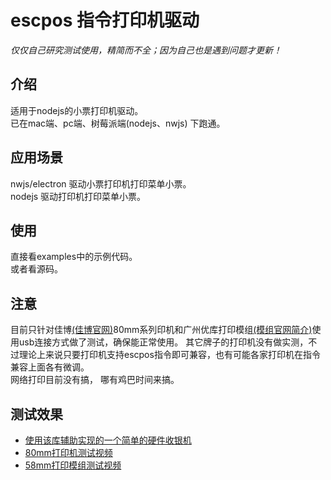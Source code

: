 # escpos 指令打印机驱动

*仅仅自己研究测试使用，精简而不全；因为自己也是遇到问题才更新！*

## 介绍
适用于nodejs的小票打印机驱动。  
已在mac端、pc端、树莓派端(nodejs、nwjs) 下跑通。  

## 应用场景
nwjs/electron 驱动小票打印机打印菜单小票。   
nodejs 驱动打印机打印菜单小票。   

## 使用
直接看examples中的示例代码。  
或者看源码。  

## 注意
目前只针对佳博[(佳博官网)](http://cn.gainscha.com/default.php)80mm系列印机和广州优库打印模组[(模组官网简介)](http://www.chinayoko.com/index.php?m=Product&a=show&id=251)使用usb连接方式做了测试，确保能正常使用。
其它牌子的打印机没有做实测，不过理论上来说只要打印机支持escpos指令即可兼容，也有可能各家打印机在指令兼容上面各有微调。   
网络打印目前没有搞， 哪有鸡巴时间来搞。

## 测试效果
* [使用该库辅助实现的一个简单的硬件收银机](https://www.bilibili.com/video/BV1AB4y1K7cW/)      
* [80mm打印机测试视频](https://www.bilibili.com/video/BV1Xo4y1d7pf/)     
* [58mm打印模组测试视频](https://www.bilibili.com/video/BV1uN411d7KU/)   
